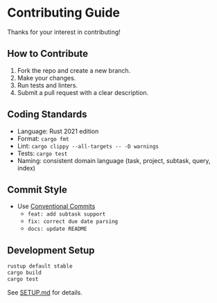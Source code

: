 # Contributing Guide

Thanks for your interest in contributing!

## How to Contribute
1. Fork the repo and create a new branch.
2. Make your changes.
3. Run tests and linters.
4. Submit a pull request with a clear description.

## Coding Standards
- Language: Rust 2021 edition
- Format: `cargo fmt`
- Lint: `cargo clippy --all-targets -- -D warnings`
- Tests: `cargo test`
- Naming: consistent domain language (task, project, subtask, query, index)

## Commit Style
- Use [Conventional Commits](https://www.conventionalcommits.org/)
  - `feat: add subtask support`
  - `fix: correct due date parsing`
  - `docs: update README`

## Development Setup
```bash
rustup default stable
cargo build
cargo test
```

See [SETUP.md](SETUP.md) for details.
